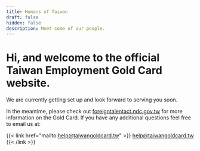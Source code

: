```yaml
---
title: Humans of Taiwan
draft: false
hidden: false
description: Meet some of our people.
---
```


# Hi, and welcome to the official Taiwan Employment Gold Card website.

We are currently getting set up and look forward to serving you soon.

In the meantime, please check out [foreigntalentact.ndc.gov.tw](https://foreigntalentact.ndc.gov.tw/) for more information on the Gold Card. If you have any additional questions feel free to email us at:

{{< link href="mailto:help@taiwangoldcard.tw" >}}
help@taiwangoldcard.tw
{{< /link >}}
